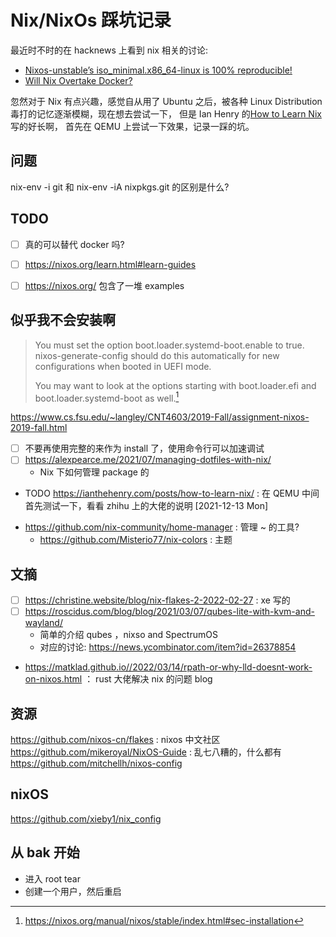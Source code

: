 # Nix/NixOs 踩坑记录


最近时不时的在 hacknews 上看到 nix 相关的讨论:
- [Nixos-unstable’s iso_minimal.x86_64-linux is 100% reproducible!](https://news.ycombinator.com/item?id=27573393)
- [Will Nix Overtake Docker?](https://news.ycombinator.com/item?id=29387137)

忽然对于 Nix 有点兴趣，感觉自从用了 Ubuntu 之后，被各种 Linux Distribution 毒打的记忆逐渐模糊，现在想去尝试一下，
但是 Ian Henry 的[How to Learn Nix](https://ianthehenry.com/posts/how-to-learn-nix/) 写的好长啊，
首先在 QEMU 上尝试一下效果，记录一踩的坑。

## 问题
nix-env -i git 和 nix-env -iA nixpkgs.git 的区别是什么?

## TODO
- [ ] 真的可以替代 docker 吗?
- [ ] https://nixos.org/learn.html#learn-guides
- [ ] https://nixos.org/ 包含了一堆 examples


## 似乎我不会安装啊
> You must set the option boot.loader.systemd-boot.enable to true. nixos-generate-config should do this automatically for new configurations when booted in UEFI mode.
>
> You may want to look at the options starting with boot.loader.efi and boot.loader.systemd-boot as well.[^1]

https://www.cs.fsu.edu/~langley/CNT4603/2019-Fall/assignment-nixos-2019-fall.html

- [ ] 不要再使用完整的来作为 install 了，使用命令行可以加速调试
- [ ] https://alexpearce.me/2021/07/managing-dotfiles-with-nix/
  - Nix 下如何管理 package 的

* TODO https://ianthehenry.com/posts/how-to-learn-nix/ : 在 QEMU 中间首先测试一下，看看 zhihu 上的大佬的说明
  [2021-12-13 Mon]

- https://github.com/nix-community/home-manager : 管理 ~ 的工具?
  - https://github.com/Misterio77/nix-colors : 主题

## 文摘
- [ ] https://christine.website/blog/nix-flakes-2-2022-02-27 : xe 写的
- [ ] https://roscidus.com/blog/blog/2021/03/07/qubes-lite-with-kvm-and-wayland/
  - 简单的介绍 qubes ，nixso and  SpectrumOS
  - 对应的讨论: https://news.ycombinator.com/item?id=26378854
- https://matklad.github.io//2022/03/14/rpath-or-why-lld-doesnt-work-on-nixos.html ： rust 大佬解决 nix 的问题 blog

## 资源
https://github.com/nixos-cn/flakes : nixos 中文社区
https://github.com/mikeroyal/NixOS-Guide : 乱七八糟的，什么都有
https://github.com/mitchellh/nixos-config

[^1]: https://nixos.org/manual/nixos/stable/index.html#sec-installation

## nixOS
https://github.com/xieby1/nix_config

## 从 bak 开始
- 进入 root tear
- 创建一个用户，然后重启
